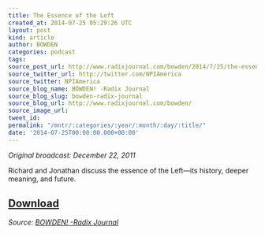 ```yaml
---
title: The Essence of the Left
created_at: 2014-07-25 05:29:26 UTC
layout: post
kind: article
author: BOWDEN
categories: podcast
tags: 
source_post_url: http://www.radixjournal.com/bowden/2014/7/25/the-essence-of-the-left
source_twitter_url: http://twitter.com/NPIAmerica
source_twitter: NPIAmerica
source_blog_name: BOWDEN! -Radix Journal
source_blog_slug: bowden-radix-journal
source_blog_url: http://www.radixjournal.com/bowden/
source_image_url: 
tweet_id: 
permalink: "/mntr/:categories/:year/:month/:day/:title/"
date: '2014-07-25T00:00:00.000+00:00'
---
```

<p><em>Original broadcast: December 22, 2011</em>  </p>

<p>Richard and Jonathan discuss the essence of the Left—its history, deeper meaning, and future.</p>



<h2><a href="https://soundcloud.com/radixjournal/the-essence-of-the-left">Download</a></h2><div class="">
    <i>Source: <a href="http://www.radixjournal.com/bowden/">BOWDEN! -Radix Journal</a></i>
</div>
